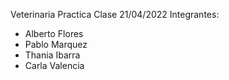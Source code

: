 Veterinaria Practica Clase 21/04/2022
Integrantes:
- Alberto Flores
- Pablo Marquez
- Thania Ibarra
- Carla Valencia

